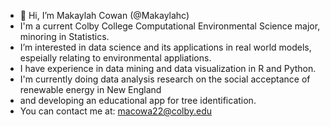 - 👋 Hi, I’m Makaylah Cowan (@Makaylahc)
- I'm a current Colby College Computational Environmental Science major, minoring in Statistics. 
- I’m interested in data science and its applications in real world models, espeially relating to environmental appliations.
- I have experience in data mining and data visualization in R and Python.
- I'm currently doing data analysis research on the social acceptance of renewable energy in New England
- and developing an educational app for tree identification.
- You can contact me at: macowa22@colby.edu

<!---
Makaylahc/Makaylahc is a ✨ special ✨ repository because its `README.md` (this file) appears on your GitHub profile.
You can click the Preview link to take a look at your changes.
--->
